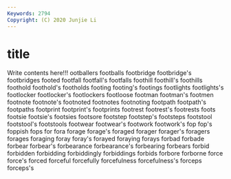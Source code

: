 ```yaml
---
Keywords: 2794
Copyright: (C) 2020 Junjie Li
---
```


# title

Write contents here!!!
ootballers 
footballs 
footbridge 
footbridge's 
footbridges 
footed 
footfall 
footfall's 
footfalls 
foothill
foothill's 
foothills 
foothold 
foothold's 
footholds 
footing 
footing's 
footings 
footlights 
footlights's
footlocker 
footlocker's 
footlockers 
footloose 
footman 
footman's 
footmen 
footnote 
footnote's 
footnoted
footnotes 
footnoting 
footpath 
footpath's 
footpaths 
footprint 
footprint's 
footprints 
footrest 
footrest's
footrests 
foots 
footsie 
footsie's 
footsies 
footsore 
footstep 
footstep's 
footsteps 
footstool
footstool's 
footstools 
footwear 
footwear's 
footwork 
footwork's 
fop 
fop's 
foppish 
fops
for 
fora 
forage 
forage's 
foraged 
forager 
forager's 
foragers 
forages 
foraging
foray 
foray's 
forayed 
foraying 
forays 
forbad 
forbade 
forbear 
forbear's 
forbearance
forbearance's 
forbearing 
forbears 
forbid 
forbidden 
forbidding 
forbiddingly 
forbiddings 
forbids 
forbore
forborne 
force 
force's 
forced 
forceful 
forcefully 
forcefulness 
forcefulness's 
forceps 
forceps's
